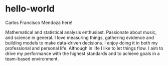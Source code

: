 # hello-world

Carlos Francisco Mendoza here!

Mathematical and statistical analysis enthusiast. Passionate about music, and science in general. I love measuring things, gathering evidence and building models to make data-driven decisions. I enjoy doing it in both my professional and personal life. Although in life I like to let things flow. I aim to drive my performance with the highest standards and to achieve goals in a team-based environment.
